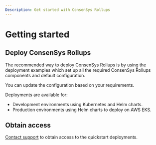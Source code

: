 ```yaml
---
Description: Get started with ConsenSys Rollups
---
```


# Getting started

## Deploy ConsenSys Rollups

The recommended way to deploy ConsenSys Rollups is by using the deployment examples which set up all the
required ConsenSys Rollups components and default configuration.

You can update the configuration based on your requirements.

Deployments are available for:

* Development environments using Kubernetes and Helm charts.
* Production environments using Helm charts to deploy on AWS EKS.

## Obtain access

[Contact support](https://consensys.net/contact/) to obtain access to the quickstart deployments.
